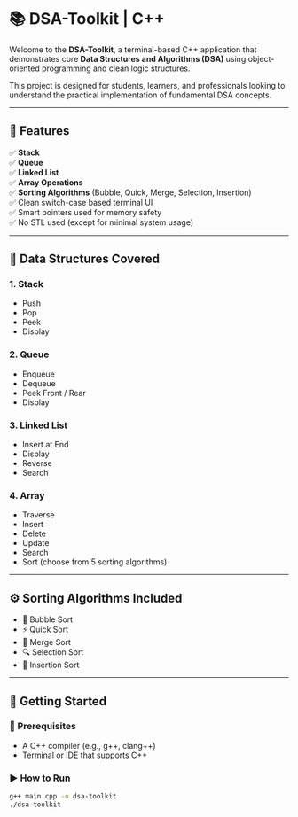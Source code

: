 # 📚 DSA-Toolkit | C++

Welcome to the **DSA-Toolkit**, a terminal-based C++ application that demonstrates core **Data Structures and Algorithms (DSA)** using object-oriented programming and clean logic structures.

This project is designed for students, learners, and professionals looking to understand the practical implementation of fundamental DSA concepts.

---

## 🧠 Features

✅ **Stack**  
✅ **Queue**  
✅ **Linked List**  
✅ **Array Operations**  
✅ **Sorting Algorithms** (Bubble, Quick, Merge, Selection, Insertion)  
✅ Clean switch-case based terminal UI  
✅ Smart pointers used for memory safety  
✅ No STL used (except for minimal system usage)

---

## 📂 Data Structures Covered

### 1. Stack
- Push
- Pop
- Peek
- Display

### 2. Queue
- Enqueue
- Dequeue
- Peek Front / Rear
- Display

### 3. Linked List
- Insert at End
- Display
- Reverse
- Search

### 4. Array
- Traverse
- Insert
- Delete
- Update
- Search
- Sort (choose from 5 sorting algorithms)

---

## ⚙️ Sorting Algorithms Included

- 🫧 Bubble Sort  
- ⚡ Quick Sort  
- 🧵 Merge Sort  
- 🔍 Selection Sort  
- 🧩 Insertion Sort  

---

## 🚀 Getting Started

### 🔧 Prerequisites
- A C++ compiler (e.g., g++, clang++)
- Terminal or IDE that supports C++

### ▶️ How to Run

```bash
g++ main.cpp -o dsa-toolkit
./dsa-toolkit
